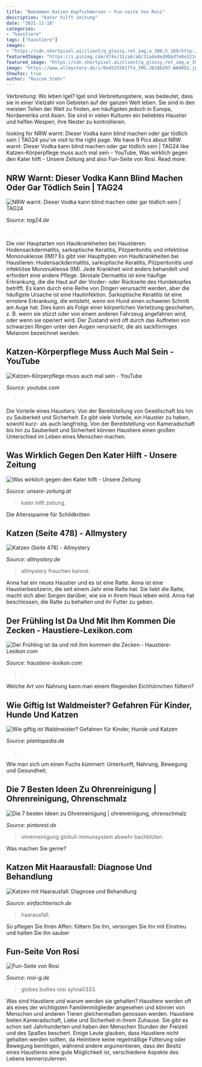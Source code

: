 ```yaml
---
title: "Bekommen Katzen Kopfschmerzen ~ Fun-seite Von Rosi"
description: "Kater hilft zeitung"
date: "2021-11-18"
categories:
- "haustiere"
tags: ["haustiere"]
images:
- "https://cdn.shortpixel.ai/client/q_glossy,ret_img,w_300,h_189/http://www.haustiere-lexikon.com/wp-content/uploads/2014/04/Der-Frühling-ist-da-und-mit-ihm-kommen-die-Zecken-300x189.jpg"
featuredImage: "https://i.pinimg.com/474x/31/a4/a0/31a4a0ed9bbd7e0e521dbf1297c1b86c.jpg?nii=t"
featured_image: "https://cdn.shortpixel.ai/client/q_glossy,ret_img,w_300,h_189/http://www.haustiere-lexikon.com/wp-content/uploads/2014/04/Der-Frühling-ist-da-und-mit-ihm-kommen-die-Zecken-300x189.jpg"
image: "https://www.allmystery.de/i/0ed5255017fa_IMG-20180207-WA0002.jpeg"
ShowToc: true
author: "Roscoe Stehr"
---
```



Verbreitung: Wo leben Igel?
Igel sind Verbreitungstiere, was bedeutet, dass sie in einer Vielzahl von Gebieten auf der ganzen Welt leben. Sie sind in den meisten Teilen der Welt zu finden, am häufigsten jedoch in Europa, Nordamerika und Asien. Sie sind in vielen Kulturen ein beliebtes Haustier und helfen Wespen, ihre Nester zu kontrollieren.

	

		
looking for NRW warnt: Dieser Vodka kann blind machen oder gar tödlich sein | TAG24 you've visit to the right page. We have 9 Pics about NRW warnt: Dieser Vodka kann blind machen oder gar tödlich sein | TAG24 like Katzen-Körperpflege muss auch mal sein - YouTube, Was wirklich gegen den Kater hilft - Unsere Zeitung and also Fun-Seite von Rosi. Read more:
		
    
## NRW Warnt: Dieser Vodka Kann Blind Machen Oder Gar Tödlich Sein | TAG24

<img loading=lazy src="https://media.tag24.de/951x634/2/2/2285bddb776896eb977e.jpg" onerror="this.onerror=null;this.src='https://tse3.mm.bing.net/th?id=OIP.D1VxBM2KSusD5WDXauMTQAHaE8&amp;pid=15.1';" alt="NRW warnt: Dieser Vodka kann blind machen oder gar tödlich sein | TAG24">

_Source: tag24.de_

>. 

	

Die vier Hauptarten von Hautkrankheiten bei Haustieren: Hodensackdermatitis, sarkoptische Keratitis, Pilzperitonitis und infektiöse Mononukleose (IM)?
Es gibt vier Haupttypen von Hautkrankheiten bei Haustieren: Hodensackdermatitis, sarkoptische Keratitis, Pilzperitonitis und infektiöse Mononukleose (IM). Jede Krankheit wird anders behandelt und erfordert eine andere Pflege. Skrotale Dermatitis ist eine häufige Erkrankung, die die Haut auf der Vorder- oder Rückseite des Hundekopfes betrifft. Es kann durch eine Reihe von Dingen verursacht werden, aber die häufigste Ursache ist eine Hautinfektion. Sarkoptische Keratitis ist eine ernstere Erkrankung, die entsteht, wenn ein Hund einen schweren Schnitt am Auge hat. Dies kann als Folge einer körperlichen Verletzung geschehen, z. B. wenn sie stürzt oder von einem anderen Fahrzeug angefahren wird, oder wenn sie operiert wird. Der Zustand wird oft durch das Auftreten von schwarzen Ringen unter den Augen verursacht, die als sackförmiges Melanom bezeichnet werden.

    
## Katzen-Körperpflege Muss Auch Mal Sein - YouTube

<img loading=lazy src="https://i.ytimg.com/vi/8wz2-OqF9xg/maxresdefault.jpg" onerror="this.onerror=null;this.src='https://tse3.mm.bing.net/th?id=OIP.KJl0a44rbCIMONDlwj3MPQHaEK&amp;pid=15.1';" alt="Katzen-Körperpflege muss auch mal sein - YouTube">

_Source: youtube.com_

>. 

	

Die Vorteile eines Haustiers: Von der Bereitstellung von Gesellschaft bis hin zu Sauberkeit und Sicherheit.
Es gibt viele Vorteile, ein Haustier zu haben, sowohl kurz- als auch langfristig. Von der Bereitstellung von Kameradschaft bis hin zu Sauberkeit und Sicherheit können Haustiere einen großen Unterschied im Leben eines Menschen machen.

    
## Was Wirklich Gegen Den Kater Hilft - Unsere Zeitung

<img loading=lazy src="https://www.unsere-zeitung.at/wp-content/uploads/2014/12/kopfschmerzen_kater.jpg" onerror="this.onerror=null;this.src='https://tse1.mm.bing.net/th?id=OIP.myloHyJdOz0mUWC6TUs6zwHaE7&amp;pid=15.1';" alt="Was wirklich gegen den Kater hilft - Unsere Zeitung">

_Source: unsere-zeitung.at_

>kater hilft zeitung. 

	

Die Altersspanne für Schildkröten

    
## Katzen (Seite 478) - Allmystery

<img loading=lazy src="https://www.allmystery.de/i/0ed5255017fa_IMG-20180207-WA0002.jpeg" onerror="this.onerror=null;this.src='https://tse3.mm.bing.net/th?id=OIP.MHM3KfN6NzObiWDubGv0dwHaNK&amp;pid=15.1';" alt="Katzen (Seite 478) - Allmystery">

_Source: allmystery.de_

>allmystery frauchen kannst. 

	

Anna hat ein neues Haustier und es ist eine Ratte.
Anna ist eine Haustierbesitzerin, die seit einem Jahr eine Ratte hat. Sie liebt die Ratte, macht sich aber Sorgen darüber, wie sie in ihrem Haus leben wird. Anna hat beschlossen, die Ratte zu behalten und ihr Futter zu geben.

    
## Der Frühling Ist Da Und Mit Ihm Kommen Die Zecken - Haustiere-Lexikon.com

<img loading=lazy src="https://cdn.shortpixel.ai/client/q_glossy,ret_img,w_300,h_189/http://www.haustiere-lexikon.com/wp-content/uploads/2014/04/Der-Frühling-ist-da-und-mit-ihm-kommen-die-Zecken-300x189.jpg" onerror="this.onerror=null;this.src='https://tse2.mm.bing.net/th?id=OIP.1Wd_o_9BRXUbXwSkO3sxOQAAAA&amp;pid=15.1';" alt="Der Frühling ist da und mit ihm kommen die Zecken - Haustiere-Lexikon.com">

_Source: haustiere-lexikon.com_

>. 

	

Welche Art von Nahrung kann man einem fliegenden Eichhörnchen füttern?

    
## Wie Giftig Ist Waldmeister? Gefahren Für Kinder, Hunde Und Katzen

<img loading=lazy src="https://www.plantopedia.de/wp-content/uploads/2019/05/Waldmeister-giftig_2235_6341-630x420.jpg" onerror="this.onerror=null;this.src='https://tse2.mm.bing.net/th?id=OIP.lgo73C5_iKsZE_B8JqGXYwHaE8&amp;pid=15.1';" alt="Wie giftig ist Waldmeister? Gefahren für Kinder, Hunde und Katzen">

_Source: plantopedia.de_

>. 

	

Wie man sich um einen Fuchs kümmert: Unterkunft, Nahrung, Bewegung und Gesundheit.

    
## Die 7 Besten Ideen Zu Ohrenreinigung | Ohrenreinigung, Ohrenschmalz

<img loading=lazy src="https://i.pinimg.com/474x/31/a4/a0/31a4a0ed9bbd7e0e521dbf1297c1b86c.jpg?nii=t" onerror="this.onerror=null;this.src='https://tse3.mm.bing.net/th?id=OIP.N8uN-uBUJ5yUxjKyoF0O4wAAAA&amp;pid=15.1';" alt="Die 7 besten Ideen zu Ohrenreinigung | ohrenreinigung, ohrenschmalz">

_Source: pinterest.de_

>ohrenreinigung globuli immunsystem abwehr bachblüten. 

	

Was machen Sie gerne?

    
## Katzen Mit Haarausfall: Diagnose Und Behandlung

<img loading=lazy src="https://einfachtierisch.de/media/cache/resolve/seo_social_image_filter/cms/2013/08/Katze-Tierarzt.jpg" onerror="this.onerror=null;this.src='https://tse1.mm.bing.net/th?id=OIP.b0qAjulg6TSrQD-OPhrVJgHaFj&amp;pid=15.1';" alt="Katzen mit Haarausfall: Diagnose und Behandlung">

_Source: einfachtierisch.de_

>haarausfall. 

	

So pflegen Sie Ihren Affen: füttern Sie ihn, versorgen Sie ihn mit Einstreu und halten Sie ihn sauber

    
## Fun-Seite Von Rosi

<img loading=lazy src="https://www.rosi-g.de/images2/Katze.gif" onerror="this.onerror=null;this.src='https://tse2.mm.bing.net/th?id=OIP.p9M9A_dCKZo6RSmZaGG4eAAAAA&amp;pid=15.1';" alt="Fun-Seite von Rosi">

_Source: rosi-g.de_

>globes bullies rosi sylvia0333. 

	

Was sind Haustiere und warum werden sie gehalten?
Haustiere werden oft als eines der wichtigsten Familienmitglieder angesehen und können von Menschen und anderen Tieren gleichermaßen genossen werden. Haustiere bieten Kameradschaft, Liebe und Sicherheit in ihrem Zuhause. Sie gibt es schon seit Jahrhunderten und haben den Menschen Stunden der Freizeit und des Spaßes beschert. Einige Leute glauben, dass Haustiere nicht gehalten werden sollten, da Heimtiere keine regelmäßige Fütterung oder Bewegung benötigen, während andere argumentieren, dass der Besitz eines Haustieres eine gute Möglichkeit ist, verschiedene Aspekte des Lebens kennenzulernen.

